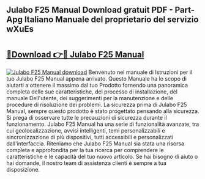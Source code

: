 ## Julabo F25 Manual Download gratuit PDF - Part-Apg Italiano Manuale del proprietario del servizio wXuEs

# <h2><a href="http://dfelv12.blite.top/?on=Julabo+F25+Manual">🔗Download 👉🔴 Julabo F25 Manual</a></h2>

[![Julabo F25 Manual download](https://i.imgur.com/lujVjoI.png)](http://dfelv12.blite.top/?on=Julabo+F25+Manual)
Benvenuto nel manuale di Istruzioni per il tuo Julabo F25 Manual appena arrivato. Questo Manuale ha lo scopo di aiutarti a ottenere il massimo dal tuo Prodotto fornendo una panoramica completa delle sue caratteristiche, del processo di installazione, del manuale Dell'utente, dei suggerimenti per la manutenzione e delle procedure di risoluzione dei problemi. La sicurezza prima di Julabo F25 Manual, sempre questo prodotto è stato progettato pensando alla sicurezza. Si prega di osservare tutte le precauzioni di sicurezza durante il funzionamento. Julabo F25 Manual ha una serie di funzionalità avanzate, tra cui geolocalizzazione, avvisi intelligenti, temi personalizzabili e sincronizzazione di più dispositivi, tutti accessibili e personalizzati dall'interfaccia. Riteniamo che Julabo F25 Manual sia stata una risorsa completa e approfondita per la tua ricerca per comprendere le caratteristiche e le capacità del tuo nuovo articolo. Se hai bisogno di aiuto o hai domande, il nostro team di assistenza clienti è sempre a tua disposizione.
